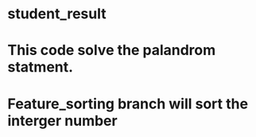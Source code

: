# student_result
# This code solve the palandrom statment. 
# Feature_sorting branch will sort the interger number